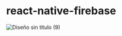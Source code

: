 # react-native-firebase

![Diseño sin título (9)](https://user-images.githubusercontent.com/67404147/180716697-5beca655-25f3-4db8-b557-86df2cc902db.png)


